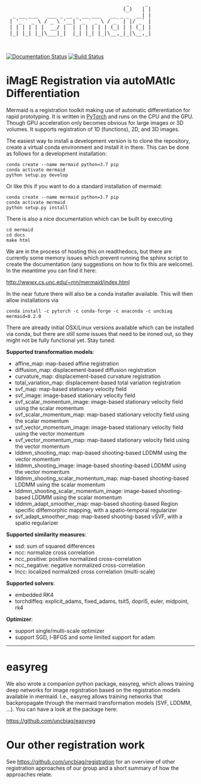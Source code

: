 
 <pre>
                                      _     _ 
                                     (_)   | |
  _ __ ___   ___ _ __ _ __ ___   __ _ _  __| |
 | '_ ` _ \ / _ \ '__| '_ ` _ \ / _` | |/ _` |
 | | | | | |  __/ |  | | | | | | (_| | | (_| |
 |_| |_| |_|\___|_|  |_| |_| |_|\__,_|_|\__,_|
                                                                                      
 </pre>                                       

[![Documentation Status](https://readthedocs.org/projects/mermaid/badge/?version=latest)](https://mermaid.readthedocs.io/en/latest/?badge=latest)
[![Build Status](https://travis-ci.org/uncbiag/mermaid.svg?branch=master)](https://travis-ci.org/uncbiag/mermaid)

# iMagE Registration via autoMAtIc Differentiation

Mermaid is a registration toolkit making use of automatic differentiation for rapid prototyping. It is written in [PyTorch](https://pytorch.org/) and runs on the CPU and the GPU. Though GPU acceleration only becomes obvious for large images or 3D volumes. It supports registration of 1D (functions), 2D, and 3D images.

The easiest way to install a development version is to clone the repository, create a virtual conda environment and install it in there. This can be done as follows for a development installation:

```
conda create --name mermaid python=3.7 pip
conda activate mermaid
python setup.py develop
```

Or like this if you want to do a standard installation of mermaid:

```
conda create --name mermaid python=3.7 pip
conda activate mermaid
python setup.py install
```

There is also a nice documentation which can be built by executing

```
cd mermaid
cd docs
make html
```

We are in the process of hosting this on readthedocs, but there are currently some memory issues which prevent running the sphinx script to create the documentation (any suggestions on how to fix this are welcome). In the meantime you can find it here:

http://wwwx.cs.unc.edu/~mn/mermaid/index.html

In the near future there will also be a conda installer available. This will then allow installations via

```
conda install -c pytorch -c conda-forge -c anaconda -c uncbiag mermaid=0.2.0
```

There are already initial OSX/Linux versions available which can be installed via conda, but there are still some issues that need to be ironed out, so they might not be fully functional yet. Stay tuned.

**Supported transformation models**:
* affine_map: map-based affine registration
* diffusion_map: displacement-based diffusion registration
* curvature_map: displacement-based curvature registration
* total_variation_map: displacement-based total variation registration
* svf_map: map-based stationary velocity field
* svf_image: image-based stationary velocity field
* svf_scalar_momentum_image: image-based stationary velocity field using the scalar momentum
* svf_scalar_momentum_map: map-based stationary velocity field using the scalar momentum
* svf_vector_momentum_image: image-based stationary velocity field using the vector momentum
* svf_vector_momentum_map: map-based stationary velocity field using the vector momentum
* lddmm_shooting_map: map-based shooting-based LDDMM using the vector momentum
* lddmm_shooting_image: image-based shooting-based LDDMM using the vector momentum
* lddmm_shooting_scalar_momentum_map: map-based shooting-based LDDMM using the scalar momentum
* lddmm_shooting_scalar_momentum_image: image-based shooting-based LDDMM using the scalar momentum
* lddmm_adapt_smoother_map: map-based shooting-based Region specific diffemorphic mapping, with a spatio-temporal regularizer
* svf_adapt_smoother_map: map-based shooting-based vSVF, with a spatio regularizer

**Supported similarity measures**:
* ssd: sum of squared differences
* ncc: normalize cross correlation
* ncc_positive: positive normalized cross-correlation
* ncc_negative: negative normalized cross-correlation
* lncc: localized normalized cross correlation (multi-scale)

**Supported solvers**:
* embedded RK4
* torchdiffeq: explicit_adams, fixed_adams, tsit5, dopri5, euler, midpoint, rk4

**Optimizer**:
* support single/multi-scale optimizer
* support SGD, l-BFGS and some limited support for adam

<hr>


# easyreg

We also wrote a companion python package, easyreg, which allows training deep networks for image registration based on the registration models available in mermaid. I.e., easyreg allows training networks that backpropagate through the mermaid transformation models (SVF, LDDMM, ...). You can have a look at the package here:

https://github.com/uncbiag/easyreg

# Our other registration work

See https://github.com/uncbiag/registration for an overview of other registration approaches of our group and a short summary of how the approaches relate.



